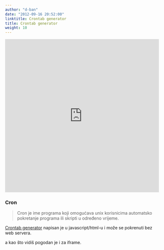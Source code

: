 ```yaml
---
author: "d-ban"
date: "2012-09-16 20:52:00"
linktitle: Crontab generator
title: Crontab generator
weight: 10
---
```


<iframe width="100%" height="500px"  frameBorder="0" src="https://d-ban.github.io/wedevelop/crontab-generator/"></iframe>


### Cron

> Cron je ime programa koji omogućava unix korisnicima automatsko pokretanje programa ili skripti u određeno vrijeme.

[Crontab generator](https://github.com/d-ban/wedevelop/tree/master/content/crontab-generator) napisan je u javascript/html-u i može se pokrenuti bez web servera.

a kao što vidiš pogodan je i za iframe.

